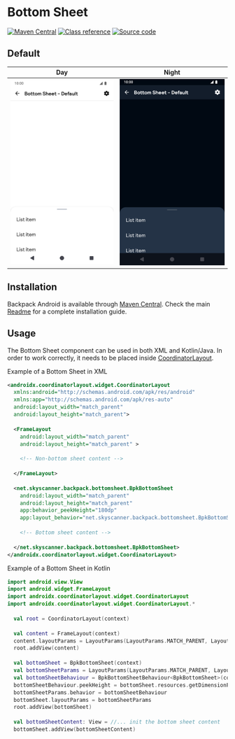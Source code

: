 # Bottom Sheet

[![Maven Central](https://img.shields.io/maven-central/v/net.skyscanner.backpack/backpack-android)](https://search.maven.org/artifact/net.skyscanner.backpack/backpack-android)
[![Class reference](https://img.shields.io/badge/Class%20reference-Android-blue)](https://backpack.github.io/android/Backpack/net.skyscanner.backpack.bottomsheet)
[![Source code](https://img.shields.io/badge/Source%20code-GitHub-lightgrey)](https://github.com/backpack/android/tree/main/Backpack/src/main/java/net/skyscanner/backpack/bottomsheet)

## Default

| Day | Night |
| --- | --- |
| <img src="https://raw.githubusercontent.com/backpack/android/main/docs/view/BottomSheet/screenshots/default.png" alt="BottomSheet component" width="375" /> |<img src="https://raw.githubusercontent.com/backpack/android/main/docs/view/BottomSheet/screenshots/default_dm.png" alt="BottomSheet component - dark mode" width="375" /> |

## Installation

Backpack Android is available through [Maven Central](https://search.maven.org/artifact/net.skyscanner.backpack/backpack-android). Check the main [Readme](https://github.com/skyscanner/backpack-android#installation) for a complete installation guide.

## Usage

The Bottom Sheet component can be used in both XML and Kotlin/Java.
In order to work correctly, it needs to be placed inside [CoordinatorLayout](https://developer.android.com/reference/androidx/coordinatorlayout/widget/CoordinatorLayout).

Example of a Bottom Sheet in XML

```xml
<androidx.coordinatorlayout.widget.CoordinatorLayout
  xmlns:android="http://schemas.android.com/apk/res/android"
  xmlns:app="http://schemas.android.com/apk/res-auto"
  android:layout_width="match_parent"
  android:layout_height="match_parent">

  <FrameLayout
    android:layout_width="match_parent"
    android:layout_height="match_parent" >

    <!-- Non-bottom sheet content -->

  </FrameLayout>

  <net.skyscanner.backpack.bottomsheet.BpkBottomSheet
    android:layout_width="match_parent"
    android:layout_height="match_parent"
    app:behavior_peekHeight="180dp"
    app:layout_behavior="net.skyscanner.backpack.bottomsheet.BpkBottomSheetBehaviour">

    <!-- Bottom sheet content -->

  </net.skyscanner.backpack.bottomsheet.BpkBottomSheet>
</androidx.coordinatorlayout.widget.CoordinatorLayout>
```

Example of a Bottom Sheet in Kotlin

```Kotlin
import android.view.View
import android.widget.FrameLayout
import androidx.coordinatorlayout.widget.CoordinatorLayout
import androidx.coordinatorlayout.widget.CoordinatorLayout.*

  val root = CoordinatorLayout(context)

  val content = FrameLayout(context)
  content.layoutParams = LayoutParams(LayoutParams.MATCH_PARENT, LayoutParams.MATCH_PARENT)
  root.addView(content)

  val bottomSheet = BpkBottomSheet(context)
  val bottomSheetParams = LayoutParams(LayoutParams.MATCH_PARENT, LayoutParams.MATCH_PARENT)
  val bottomSheetBehaviour = BpkBottomSheetBehaviour<BpkBottomSheet>(context)
  bottomSheetBehaviour.peekHeight = bottomSheet.resources.getDimensionPixelSize(R.dimen.bpkSpacingXxl)
  bottomSheetParams.behavior = bottomSheetBehaviour
  bottomSheet.layoutParams = bottomSheetParams
  root.addView(bottomSheet)

  val bottomSheetContent: View = //... init the bottom sheet content
  bottomSheet.addView(bottomSheetContent)
```
